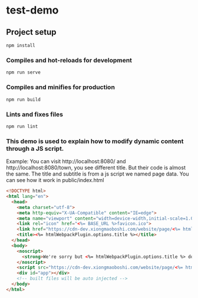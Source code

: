 # test-demo

## Project setup
```
npm install
```

### Compiles and hot-reloads for development
```
npm run serve
```

### Compiles and minifies for production
```
npm run build
```

### Lints and fixes files
```
npm run lint
```

### This demo is used to explain how to modify dynamic content through a JS script.
Example: You can visit http://localhost:8080/ and http://localhost:8080/town, you see different title.
But their code is almost the same. The title and subtitle is from a js script we named page data.
You can see how it work in public/index.html
```html
<!DOCTYPE html>
<html lang="en">
  <head>
    <meta charset="utf-8">
    <meta http-equiv="X-UA-Compatible" content="IE=edge">
    <meta name="viewport" content="width=device-width,initial-scale=1.0">
    <link rel="icon" href="<%= BASE_URL %>favicon.ico">
    <link href="https://cdn-dev.xiongmaoboshi.com/website/page/<%= htmlWebpackPlugin.options.data %>/data.js" rel=preload as=script>;
    <title><%= htmlWebpackPlugin.options.title %></title>
  </head>
  <body>
    <noscript>
      <strong>We're sorry but <%= htmlWebpackPlugin.options.title %> doesn't work properly without JavaScript enabled. Please enable it to continue.</strong>
    </noscript>
    <script src="https://cdn-dev.xiongmaoboshi.com/website/page/<%= htmlWebpackPlugin.options.data %>/data.js"></script>;
    <div id="app"></div>
    <!-- built files will be auto injected -->
  </body>
</html>
```
